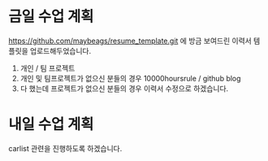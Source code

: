 # 금일 수업 계획
https://github.com/maybeags/resume_template.git
에 방금 보여드린 이력서 템플릿을 업로드해두었습니다.

1. 개인 / 팀 프로젝트
2. 개인 및 팀프로젝트가 없으신 분들의 경우 10000hoursrule / github blog
3. 다 했는데 프로젝트가 없으신 분들의 경우 이력서 수정으로 하겠습니다.

# 내일 수업 계획
carlist 관련을 진행하도록 하겠습니다.